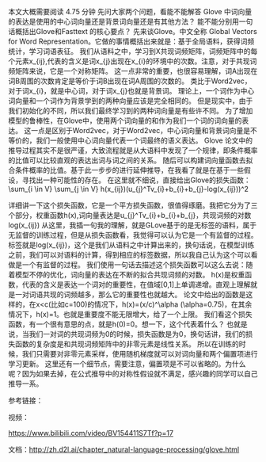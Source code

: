 本文大概需要阅读 4.75 分钟
先问大家两个问题，看能不能解答
Glove 中词向量的表达是使用的中心词向量还是背景词向量还是有其他方法？
能不能分别用一句话概括出Glove和Fasttext 的核心要点？
先来谈Glove。中文全称 Global Vectors for Word Representation。它做的事情概括出来就是：基于全局语料，获得词频统计，学习词语表征。
我们从语料之中，学习到X共现词频矩阵，词频矩阵中的每个元素x_{ij},代表的含义是词x_{j}出现在x_{i}的环境中的次数。注意，对于共现词频矩阵来说，它是一个对称矩阵。
这一点非常的重要，也很容易理解，词A出现在词B周围的次数肯定是等价于词B出现在词A周围的次数的。
类比于Word2vec，对于词x_{i}，就是中心词，对于词x_{j}也就是背景词。
理论上，一个词作为中心词向量和一个词作为背景学到的两种向量应该是完全相同的。
但是现实中，由于我们初始化的不同，所以我们最终学习到的两种词向量是有些许不同。
为了增加模型的鲁棒性，在Glove中，使用两个词向量的和作为我们一个词的词向量的表达。
这一点是区别于Word2vec，对于Word2vec，中心词向量和背景词向量是不等价的，我们一般使用中心词向量代表一个词最终的语义表达。
Glove 论文中的推导过程其实不是很严谨，大致流程就是从大语料中发现了一个规律，即条件概率的比值可以比较直观的表达出词与词之间的关系。
随后可以构建词向量函数去拟合条件概率的比值。基于此一步步的进行延伸推导，在我看了就是在基于一些假设，寻找出一种可能性的存在。
在这里就不细说，直接给出Glove的损失函数：
\sum_{i \in V} \sum_{j \in V} h(x_{ij})(u_{j}^Tv_{i}+b_{i}+b_{j}-log(x_{ij}))^2

详细讲一下这个损失函数，它是一个平方损失函数，很值得琢磨。我把它分为了三个部分，权重函数h(x),词向量表达是u_{j}^Tv_{i}+b_{i}+b_{j}，共现词频的对数 log(x_{ij})
从这里，我插一句我的理解，就是GLove基于的是无标签的语料，属于无监督的训练过程，但是从损失函数看，我觉得可以认为它是一个有监督的过程。
标签就是log(x_{ij})，这个是我们从语料之中计算出来的，换句话说，在模型训练之前，我们可以对语料的计算，得到相应的标签数据，所以我自己认为这个可以看做是一个有监督的过程。
我们使用一句话去描述这个损失函数可以这么去说：随着模型不停的优化，词向量的表达在不断的拟合共现词频的对数。
h(x)是权重函数，代表的含义是表达一个词对的重要性，在值域[0,1]上单调递增。直观上理解就是一对词语共现的词频越多，那么它的重要性也就越大。
论文中给出的函数是这样的，在x<c(比如c=100)的情况下，h(x)=(x/c)^\alpha (\alpha=0.75)，在其余情况下，h(x)=1。也就是重要度不能无限增大，给了一个上限。
我们看这个损失函数，有一个很有意思的点，就是h(0)=0。想一下，这个代表着什么？
也就是说，当我们一对词的共现词频为0的时候，损失函数是为0，换句话讲，我们的损失函数的复杂度是和共现词频矩阵中的非零元素是线性关系。
所以在训练的时候，我们只需要对非零元素采样，使用随机梯度就可以对词向量和两个偏置项进行学习更新。
这里还有一个细节点，需要注意，偏置项是不可以省略的。为什么呢？因为如果去掉，在公式推导中的对称性假设就不满足，感兴趣的同学可以自己推导一系。



参考链接：

视频：

https://www.bilibili.com/video/BV154411S7Tf?p=17

文档：http://zh.d2l.ai/chapter_natural-language-processing/glove.html